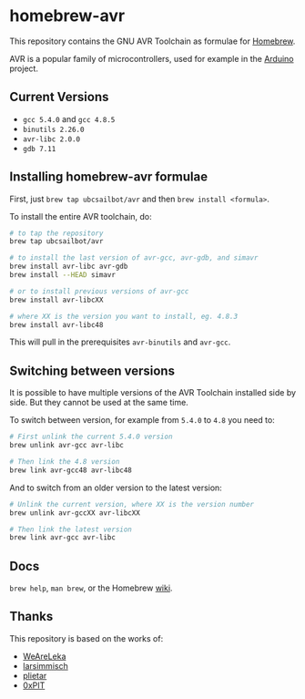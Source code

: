 homebrew-avr
============

This repository contains the GNU AVR Toolchain as formulae for
[Homebrew](http://brew.sh).

AVR is a popular family of microcontrollers, used for example in the
[Arduino](http://arduino.cc) project.

Current Versions
----------------

- `gcc 5.4.0` and `gcc 4.8.5`
- `binutils 2.26.0`
- `avr-libc 2.0.0`
- `gdb 7.11`

Installing homebrew-avr formulae
--------------------------------

First, just `brew tap ubcsailbot/avr` and then `brew install <formula>`.

To install the entire AVR toolchain, do:

```Bash
# to tap the repository
brew tap ubcsailbot/avr

# to install the last version of avr-gcc, avr-gdb, and simavr
brew install avr-libc avr-gdb
brew install --HEAD simavr

# or to install previous versions of avr-gcc
brew install avr-libcXX

# where XX is the version you want to install, eg. 4.8.3
brew install avr-libc48
```

This will pull in the prerequisites `avr-binutils` and `avr-gcc`.

Switching between versions
--------------------------

It is possible to have multiple versions of the AVR Toolchain installed side by side. But they cannot be used at the same time.

To switch between version, for example from `5.4.0` to `4.8` you need to:

```Bash
# First unlink the current 5.4.0 version
brew unlink avr-gcc avr-libc

# Then link the 4.8 version
brew link avr-gcc48 avr-libc48
```

And to switch from an older version to the latest version:

```Bash
# Unlink the current version, where XX is the version number
brew unlink avr-gccXX avr-libcXX

# Then link the latest version
brew link avr-gcc avr-libc
```

Docs
----

`brew help`, `man brew`, or the Homebrew [wiki][].

Thanks
------

This repository is based on the works of:

- [WeAreLeka](https://github.com/WeAreLeka/homebrew-avr)
- [larsimmisch](https://github.com/larsimmisch/homebrew-avr)
- [plietar](https://github.com/plietar/homebrew-avr/)
- [0xPIT](https://github.com/0xPIT/homebrew-avr)


[Homebrew]: https://github.com/mxcl/homebrew
[Arduino]: http://arduino.cc
[wiki]: http://wiki.github.com/mxcl/homebrew
